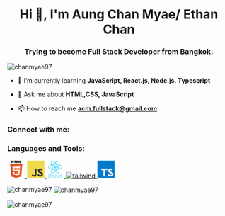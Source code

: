 <h1 align="center">Hi 👋, I'm Aung Chan Myae/ Ethan Chan</h1>
<h3 align="center">Trying to become Full Stack Developer from Bangkok.</h3>

<p align="left"> <img src="https://komarev.com/ghpvc/?username=chanmyae97&label=Profile%20views&color=0e75b6&style=flat" alt="chanmyae97" /> </p>

- 🌱 I’m currently learning **JavaScript, React.js, Node.js. Typescript**

- 💬 Ask me about **HTML,CSS, JavaScript**

- 📫 How to reach me **acm.fullstack@gmail.com**

<h3 align="left">Connect with me:</h3>
<p align="left">
</p>

<h3 align="left">Languages and Tools:</h3>
<p align="left"> <a href="https://www.w3.org/html/" target="_blank" rel="noreferrer"> <img src="https://raw.githubusercontent.com/devicons/devicon/master/icons/html5/html5-original-wordmark.svg" alt="html5" width="40" height="40"/> </a> <a href="https://developer.mozilla.org/en-US/docs/Web/JavaScript" target="_blank" rel="noreferrer"> <img src="https://raw.githubusercontent.com/devicons/devicon/master/icons/javascript/javascript-original.svg" alt="javascript" width="40" height="40"/> </a> <a href="https://reactjs.org/" target="_blank" rel="noreferrer"> <img src="https://raw.githubusercontent.com/devicons/devicon/master/icons/react/react-original-wordmark.svg" alt="react" width="40" height="40"/> </a> <a href="https://tailwindcss.com/" target="_blank" rel="noreferrer"> <img src="https://www.vectorlogo.zone/logos/tailwindcss/tailwindcss-icon.svg" alt="tailwind" width="40" height="40"/> </a> <a href="https://www.typescriptlang.org/" target="_blank" rel="noreferrer"> <img src="https://raw.githubusercontent.com/devicons/devicon/master/icons/typescript/typescript-original.svg" alt="typescript" width="40" height="40"/> </a> </p>

<p><img align="left" src="https://github-readme-stats.vercel.app/api/top-langs?username=chanmyae97&show_icons=true&locale=en&layout=compact" alt="chanmyae97" /></p>

<p>&nbsp;<img align="center" src="https://github-readme-stats.vercel.app/api?username=chanmyae97&show_icons=true&locale=en" alt="chanmyae97" /></p>

<p><img align="center" src="https://github-readme-streak-stats.herokuapp.com/?user=chanmyae97&" alt="chanmyae97" /></p>
